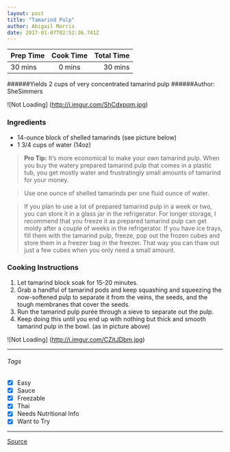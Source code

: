 ```yaml
---
layout: post
title: "Tamarind Pulp"
author: Abigail Morris
date: 2017-01-07T02:52:36.741Z
---
```


| Prep Time  | Cook Time    | Total Time  |
| ---------- |:------------:| -----------:|
| 30 mins    | 0 mins      | 30 mins     |


######Yields 2 cups of very concentrated tamarind pulp
######Author: SheSimmers

![Not Loading] (http://i.imgur.com/ShCdxpqm.jpg)

### Ingredients

* 14-ounce block of shelled tamarinds (see picture below)
* 1 3/4 cups of water (14oz)

> **Pro Tip:**  It’s more economical to make your own tamarind pulp. When you buy the watery prepared tamarind pulp that comes in a plastic tub, you get mostly water and frustratingly small amounts of tamarind for your money.

>Use one ounce of shelled tamarinds per one fluid ounce of water.

>If you plan to use a lot of prepared tamarind pulp in a week or two, you can store it in a glass jar in the refrigerator. For longer storage, I recommend that you freeze it as prepared tamarind pulp can get moldy after a couple of weeks in the refrigerator. If you have ice trays, fill them with the tamarind pulp, freeze, pop out the frozen cubes and store them in a freezer bag in the freezer. That way you can thaw out just a few cubes when you only need a small amount.

### Cooking Instructions

1. Let tamarind block soak for 15-20 minutes.
2. Grab a handful of tamarind pods and keep squashing and squeezing the now-softened pulp to separate it from the veins, the seeds, and the tough membranes that cover the seeds.
3. Run the tamarind pulp purée through a sieve to separate out the pulp.
4. Keep doing this until you end up with nothing but thick and smooth tamarind pulp in the bowl. (as in picture above)

![Not Loading] (http://i.imgur.com/CZitJDbm.jpg)

---

###### Tags
- [x] Easy
- [x] Sauce
- [x] Freezable
- [x] Thai
- [x] Needs Nutritional Info
- [x] Want to Try

---

[Source](http://shesimmers.com/2010/05/how-to-prepare-tamarind-pulp-for-thai.html)


